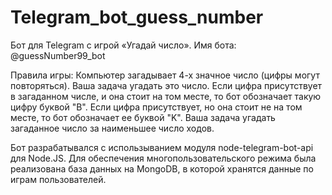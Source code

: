 ﻿# Telegram_bot_guess_number

Бот для Telegram с игрой «Угадай число». Имя бота: @guessNumber99_bot

Правила игры: Компьютер загадывает 4-х значное число (цифры могут повторяться). Ваша задача угадать это число. 
Если цифра присутствует в загаданном числе, и она стоит на том месте, то бот обозначает такую цифру буквой "В". 
Если цифра присутствует, но она стоит не на том месте, то бот обозначает ее буквой "K". 
Ваша задача угадать загаданное число за наименьшее число ходов.

Бот разрабатывался с использыванием модуля node-telegram-bot-api для Node.JS. 
Для обеспечения многопользовательского режима была реализована база данных на MongoDB, в которой хранятся данные по играм пользователей. 
